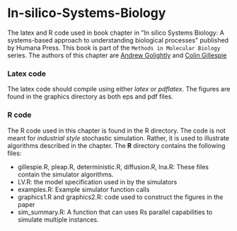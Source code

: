 In-silico-Systems-Biology
=========================

The latex and R code used in book chapter in "In silico Systems Biology:  A systems-based approach to understanding biological processes" published by Humana Press. This book is part of the `Methods in Molecular Biology` series. The authors of this chapter are [Andrew Golightly](http://www.mas.ncl.ac.uk/~nag48/) and [Colin Gillespie](http://www.mas.ncl.ac.uk/~ncsg3/)

### Latex code

The latex code should compile using either *latex* or *pdflatex*. The figures are found in the graphics directory as both eps and pdf files.

### R code

The R code used in this chapter is found in the R directory. The code is not meant for *industrial style* stochastic simulation. Rather, it is used to illustrate algorithms described in the chapter. The **R** directory contains the following files:
 * gillespie.R, pleap.R, deterministic.R, diffusion.R, lna.R: These files contain the simulator algorithms. 
 *  LV.R: the model specification used in by the simulators
 *  examples.R: Example simulator function calls
 *  graphics1.R and graphics2.R: code used to construct the figures in the paper
 *  sim_summary.R: A function that can uses Rs parallel capabilities to simulate multiple instances.

